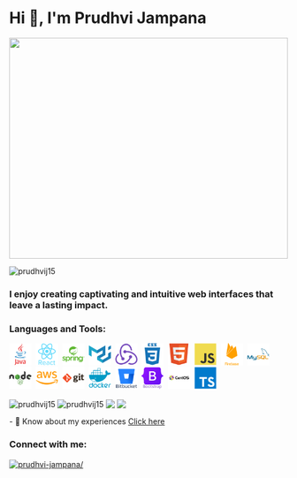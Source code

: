 <h1 align="left">Hi 👋, I'm Prudhvi Jampana </h1>
<div id="header" style="display:flex">
<img src="https://user-images.githubusercontent.com/74038190/212750672-2f3f2b50-c84f-4ed8-a60a-849ae69ff9df.gif" height="400"  width="100%"/>
</div>

<p align="left"> <img src="https://komarev.com/ghpvc/?username=prudhvij15&label=Profile%20views&color=0e75b6&style=flat" alt="prudhvij15" /> </p>
<h3 align="left">I enjoy creating captivating and intuitive web interfaces that leave a lasting impact.</h3> 
<h3 align="left">Languages and Tools:</h3> 
<div>
  <img src="https://github.com/devicons/devicon/blob/master/icons/java/java-original-wordmark.svg" title="Java" alt="Java" width="40" height="40"/>&nbsp;
  <img src="https://github.com/devicons/devicon/blob/master/icons/react/react-original-wordmark.svg" title="React" alt="React" width="40" height="40"/>&nbsp;
  <img src="https://github.com/devicons/devicon/blob/master/icons/spring/spring-original-wordmark.svg" title="Spring" alt="Spring" width="40" height="40"/>&nbsp;
  <img src="https://github.com/devicons/devicon/blob/master/icons/materialui/materialui-original.svg" title="Material UI" alt="Material UI" width="40" height="40"/>&nbsp;
  <img src="https://github.com/devicons/devicon/blob/master/icons/redux/redux-original.svg" title="Redux" alt="Redux " width="40" height="40"/>&nbsp;
  <img src="https://github.com/devicons/devicon/blob/master/icons/css3/css3-plain-wordmark.svg"  title="CSS3" alt="CSS" width="40" height="40"/>&nbsp;
  <img src="https://github.com/devicons/devicon/blob/master/icons/html5/html5-original.svg" title="HTML5" alt="HTML" width="40" height="40"/>&nbsp;
  <img src="https://github.com/devicons/devicon/blob/master/icons/javascript/javascript-original.svg" title="JavaScript" alt="JavaScript" width="40" height="40"/>&nbsp;
  <img src="https://github.com/devicons/devicon/blob/master/icons/firebase/firebase-plain-wordmark.svg" title="Firebase" alt="Firebase" width="40" height="40"/>&nbsp;
  <img src="https://github.com/devicons/devicon/blob/master/icons/mysql/mysql-original-wordmark.svg" title="MySQL"  alt="MySQL" width="40" height="40"/>&nbsp;
  <img src="https://github.com/devicons/devicon/blob/master/icons/nodejs/nodejs-original-wordmark.svg" title="NodeJS" alt="NodeJS" width="40" height="40"/>&nbsp;
  <img src="https://github.com/devicons/devicon/blob/master/icons/amazonwebservices/amazonwebservices-plain-wordmark.svg" title="AWS" alt="AWS" width="40" height="40"/>&nbsp;
  <img src="https://github.com/devicons/devicon/blob/master/icons/git/git-original-wordmark.svg" title="Git" **alt="Git" width="40" height="40"/>&nbsp;
  <img src="https://github.com/devicons/devicon/blob/master/icons/docker/docker-plain-wordmark.svg" title="Git" **alt="Git" width="40" height="40"/>&nbsp;
  <img src="https://github.com/devicons/devicon/blob/master/icons/bitbucket/bitbucket-original-wordmark.svg" title="bitbucket" **alt="Git" width="40" height="40"/>&nbsp;
    <img src="https://github.com/devicons/devicon/blob/master/icons/bootstrap/bootstrap-original-wordmark.svg" title="Bootstrap" **alt="Bootstrap" width="40" height="40"/>&nbsp;
     <img src="https://github.com/devicons/devicon/blob/master/icons/centos/centos-original-wordmark.svg" title="CentOs" **alt="centOS" width="40" height="40"/>&nbsp;
      <img src="https://github.com/devicons/devicon/blob/master/icons/typescript/typescript-original.svg" title="Git" **alt="Git" width="40" height="40"/>&nbsp;
</div>
<p>
<img align="center" src="https://github-readme-stats.vercel.app/api/top-langs?username=prudhvij15&show_icons=true&theme=dark&locale=en&layout=compact" alt="prudhvij15" />
<!-- <img align="center" src="https://github-readme-stats.vercel.app/api?username=prudhvij15&show_icons=true&theme=dark&locale=en" alt="prudhvij15" /> -->
<img align="center" src="https://github-readme-streak-stats.herokuapp.com/?user=prudhvij15&theme=dark" alt="prudhvij15" />
 <img align="center" src="http://github-profile-summary-cards.vercel.app/api/cards/profile-details?username=prudhvij15&theme=default"/>
  <img align="center" src="http://github-profile-summary-cards.vercel.app/api/cards/stats?username=prudhvij15&theme=default"/>
</p>
- 📄 Know about my experiences <a href="https://my-personal-resume01.s3.us-east-2.amazonaws.com/FullStack.pdf">Click here</a>
<h3 align="left">Connect with me:</h3>
<p align="left">
<a href="https://linkedin.com/in/prudhvi-jampana/" target="blank"><img align="center" src="https://raw.githubusercontent.com/rahuldkjain/github-profile-readme-generator/master/src/images/icons/Social/linked-in-alt.svg" alt="prudhvi-jampana/" height="30" width="40" /></a>
 
</p>
